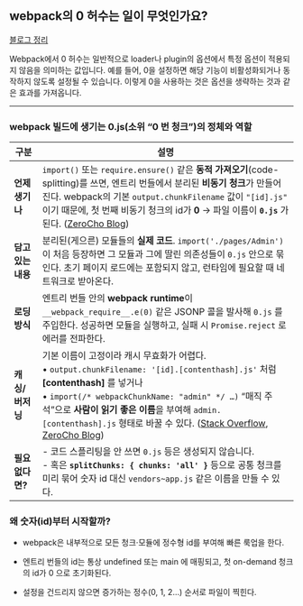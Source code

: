 ## webpack의 0 허수는 일이 무엇인가요?

[블로그 정리](https://yoolllog.tistory.com/45)

Webpack에서 0 허수는 일반적으로 loader나 plugin의 옵션에서 특정 옵션이 적용되지 않음을 의미하는 값입니다. 예를 들어, 0을 설정하면 해당 기능이 비활성화되거나 동작하지 않도록 설정될 수 있습니다. 이렇게 0을 사용하는 것은 옵션을 생략하는 것과 같은 효과를 가져옵니다.

---

### webpack 빌드에 생기는 0.js(소위 “0 번 청크”)의 정체와 역할

| 구분               | 설명                                                                                                                                                                                                                                                                                                                             |
| ------------------ | -------------------------------------------------------------------------------------------------------------------------------------------------------------------------------------------------------------------------------------------------------------------------------------------------------------------------------- |
| **언제 생기나**    | `import()` 또는 `require.ensure()` 같은 **동적 가져오기**(code-splitting)를 쓰면, 엔트리 번들에서 분리된 **비동기 청크**가 만들어진다. webpack의 기본 `output.chunkFilename` 값이 `"[id].js"` 이기 때문에, 첫 번째 비동기 청크의 id가 **0** → 파일 이름이 **`0.js`** 가 된다. ([ZeroCho Blog][1])                                |
| **담고 있는 내용** | 분리된(게으른) 모듈들의 **실제 코드**. `import('./pages/Admin')` 이 처음 등장하면 그 모듈과 그에 딸린 의존성들이 `0.js` 안으로 묶인다. 초기 페이지 로드에는 포함되지 않고, 런타임에 필요할 때 네트워크로 받아온다.                                                                                                               |
| **로딩 방식**      | 엔트리 번들 안의 **webpack runtime**이 `__webpack_require__.e(0)` 같은 JSONP 콜을 발사해 `0.js` 를 주입한다. 성공하면 모듈을 실행하고, 실패 시 `Promise.reject` 로 에러를 전파한다.                                                                                                                                              |
| **캐싱/버저닝**    | 기본 이름이 고정이라 캐시 무효화가 어렵다. <br> • `output.chunkFilename: '[id].[contenthash].js'` 처럼 **\[contenthash]** 를 넣거나 <br> • `import(/* webpackChunkName: "admin" */ …)` “매직 주석”으로 **사람이 읽기 좋은 이름**을 부여해 `admin.[contenthash].js` 형태로 바꿀 수 있다. ([Stack Overflow][2], [ZeroCho Blog][1]) |
| **필요 없다면?**   | - 코드 스플리팅을 안 쓰면 `0.js` 등은 생성되지 않습니다.<br>- 혹은 **`splitChunks: { chunks: 'all' }`** 등으로 공통 청크를 미리 묶어 숫자 id 대신 `vendors~app.js` 같은 이름을 만들 수 있다.                                                                                                                                     |

[1]: https://www.zerocho.com/category/Webpack/post/58ad4c9d1136440018ba44e7 '(Webpack) 웹팩5로 청크 관리 및 코드 스플리팅 하기 - ZeroCho Blog'
[2]: https://stackoverflow.com/questions/49846386/why-would-webpack-4-generate-files-named-0-js-1-js-2-js?utm_source=chatgpt.com 'Why would webpack 4 generate files named 0.js, 1.js 2.js?'

### 왜 숫자(id)부터 시작할까?

- webpack은 내부적으로 모든 청크·모듈에 정수형 id를 부여해 빠른 룩업을 한다.

- 엔트리 번들의 id는 통상 undefined 또는 main 에 매핑되고, 첫 on-demand 청크의 id가 0 으로 초기화된다.

- 설정을 건드리지 않으면 증가하는 정수(0, 1, 2…) 순서로 파일이 찍힌다.
